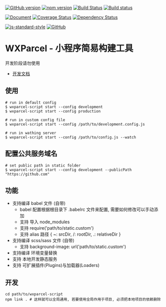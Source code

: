 [![GitHub version](https://badge.fury.io/gh/wxparcel%2Fwxparcel-script.svg)](https://badge.fury.io/gh/wxparcel%2Fwxparcel-script)
[![npm version](https://badge.fury.io/js/wxparcel-script.svg)](https://badge.fury.io/js/wxparcel-script)
[![Build Status](https://travis-ci.org/wxparcel/wxparcel-script.svg?branch=master)](https://travis-ci.org/wxparcel/wxparcel-script)
[![Build status](https://ci.appveyor.com/api/projects/status/s49av8k4l12hqt7n?svg=true)](https://ci.appveyor.com/project/DavidKk/wxparcel-script)

[![Document](https://doc.esdoc.org/github.com/wxparcel/wxparcel-script/badge.svg?t=0)](https://doc.esdoc.org/github.com/wxparcel/wxparcel-script/LICENSE)
[![Coverage Status](https://coveralls.io/repos/github/wxparcel/wxparcel-script/badge.svg?branch=master)](https://coveralls.io/github/wxparcel/wxparcel-script?branch=master)
[![Dependency Status](https://dependencyci.com/github/wxparcel/wxparcel-script/badge)](https://dependencyci.com/github/wxparcel/wxparcel-script)

[![js-standard-style](https://img.shields.io/badge/code%20style-standard-brightgreen.svg)](http://standardjs.com)
[![GitHub](https://img.shields.io/github/license/mashape/apistatus.svg)](https://github.com/wxparcel/wxparcel-script/blob/master/LICENSE)

# WXParcel - 小程序简易构建工具

开发阶段请勿使用

- [开发文档](https://wxparcel.github.io/wxparcel-script/esdoc/)

## 使用

```
# run in default config
$ wxparcel-script start --config development
$ wxparcel-script start --config production

# run in custom config file
$ wxparcel-script start --config /path/to/development.config.js

# run in wathing server
$ wxparcel-script start --config /path/to/config.js --watch
```

## 配置公共服务域名

```
# set public path in static folder
$ wxparcel-script start --config development --publicPath "https://github.com"
```

## 功能

- 支持编译 babel 文件 (自带)
  - babel 配置根据根目录下 .babelrc 文件来配置, 需要如何修改可以手动添加
  - 支持 导入 node_modules
  - 支持 require('path/to/static.custom')
  - 支持 alias 路径 { ~: srcDir, /: rootDir, .: relativeDir }
- 支持编译 scss/sass 文件 (自带)
  - 支持 background-image: url('path/to/static.custom')
- 支持编译 环境变量替换
- 支持 本地开发静态服务
- 支持 可扩展插件(Plugins)与加载器(Loaders)

## 开发

```
cd path/to/wxparcel-script
npm link . # 这样就可以全局通用, 若要使用全局作用于项目, 必须把本地项目的依赖删除
```

